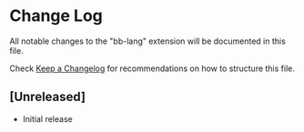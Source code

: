 # Change Log

All notable changes to the "bb-lang" extension will be documented in this file.

Check [Keep a Changelog](http://keepachangelog.com/) for recommendations on how to structure this file.

## [Unreleased]

- Initial release